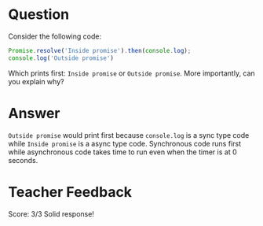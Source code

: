 # Question
Consider the following code:

```js
Promise.resolve('Inside promise').then(console.log);
console.log('Outside promise')
```

Which prints first: `Inside promise` or `Outside promise`. More importantly, can you explain why?

# Answer
`Outside promise` would print first because `console.log` is a  sync type code while `Inside promise` is a async type code. Synchronous code runs first while asynchronous code takes time to run even when the timer is at 0 seconds.

# Teacher Feedback
Score: 3/3
Solid response!